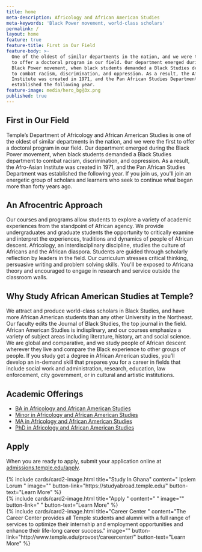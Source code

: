 ```yaml
---
title: home
meta-description: Africology and African American Studies
meta-keywords: 'Black Power movement, world-class scholars'
permalink: /
layout: home
feature: true
feature-title: First in Our Field
feature-body: >-
  One of the oldest of similar departments in the nation, and we were the first
  to offer a doctoral program in our field. Our department emerged during the
  Black Power movement, when black students demanded a Black Studies department
  to combat racism, discrimination, and oppression. As a result, the Afro-Asian
  Institute was created in 1971, and the Pan African Studies Department was
  established the following year. 
feature-image: media/hero_bg@3x.png
published: true
---
```


## First in Our Field

Temple’s Department of Africology and African American Studies is one of the oldest of similar departments in the nation, and we were the first to offer a doctoral program in our field.  Our department emerged during the Black Power movement, when black students demanded a Black Studies department to combat racism, discrimination, and oppression.  As a result, the Afro-Asian Institute was created in 1971, and the Pan African Studies Department was established the following year.  If you join us, you'll join an energetic group of scholars and learners who seek to continue what began more than forty years ago.

## An Afrocentric Approach 

Our courses and programs allow students to explore a variety of academic experiences from the standpoint of African agency. We provide undergraduates and graduate students the opportunity to critically examine and interpret the experiences, traditions and dynamics of people of African descent. Africology, an interdisciplinary discipline, studies the culture of Africans and the African diaspora. Students are guided through scholarly reflection by leaders in the field. Our curriculum stresses critical thinking, persuasive writing and problem solving skills. You'll be exposed to Africana theory and encouraged to engage in research and service outside the classroom walls. 

## Why Study African American Studies at Temple?

We attract and produce world-class scholars in Black Studies, and have more African American students than any other University in the Northeast. Our faculty edits the Journal of Black Studies, the top journal in the field. African American Studies is indisplinary, and our courses emphasize a variety of subject areas including literature, history, art and social science.  We are global and comparative, and we study people of African descent wherever they live and compare the Black experience to other groups of people. If you study get a degree in African American studies, you’ll develop an in-demand skill that prepares you for a career in fields that include social work and administration, research, education, law enforcement, city government, or in cultural and artistic institutions. 

## Academic Offerings

- [BA in Africology and African American Studies](http://bulletin.temple.edu/undergraduate/liberal-arts/africology-african-american-studies/ba-africology-african-american-studies/)
- [Minor in Africology and African American Studies](http://bulletin.temple.edu/undergraduate/liberal-arts/africology-african-american-studies/minor-africology-african-american-studies/)
- [MA in Africology and African American Studies](http://bulletin.temple.edu/graduate/scd/cla/africology-african-american-studies-ma/)
- [PhD in Africology and African American Studies](http://bulletin.temple.edu/graduate/scd/cla/africology-african-american-studies-phd/)

## Apply

When you are ready to apply, submit your application online at [admissions.temple.edu/apply](http://admissions.temple.edu/apply).

<div class="row row-wide">
  <div class="col m12 l4">{% include cards/card2-image.html
    title="Study In Ghana"
    content=" Ipslem Lorum "
    image=""
    button-link="https://studyabroad.temple.edu/"
    button-text="Learn More" %}
  </div>
  <div class="row row-wide">
    <div class="col m12 l4">{% include cards/card2-image.html
      title="Apply "
      content=" "
      image=""
      button-link=" "
      button-text="Learn More" %}
    </div>
    <div class="row row-wide">
      <div class="col m12 l4">{% include cards/card2-image.html
        title="Career Center "
        content="The Career Center provides all Temple students and alumni with a full range of services to optimize their internship and employment opportunities and enhance their life-long career success."
        image=""
        button-link="http://www.temple.edu/provost/careercenter/"
        button-text="Learn More" %}
      </div>
</div>
